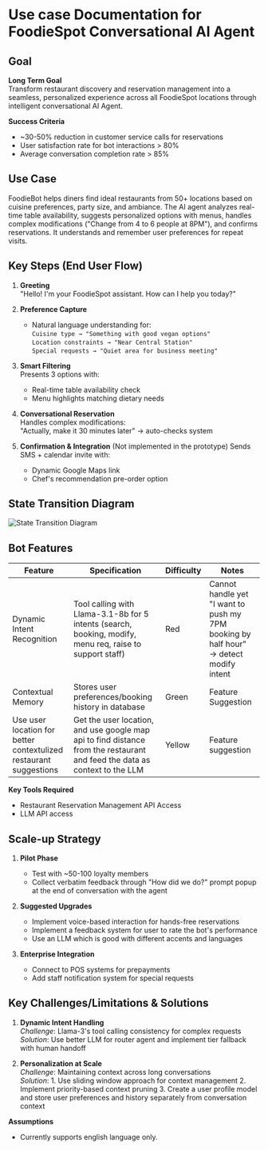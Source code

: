 # Use case Documentation for FoodieSpot Conversational AI Agent

## Goal
**Long Term Goal**  
Transform restaurant discovery and reservation management into a seamless, personalized experience across all FoodieSpot locations through intelligent conversational AI Agent.

**Success Criteria**   
- ~30-50% reduction in customer service calls for reservations
- User satisfaction rate for bot interactions > 80%
- Average conversation completion rate > 85%

## Use Case 
FoodieBot helps diners find ideal restaurants from 50+ locations based on cuisine preferences, party size, and ambiance. The AI agent analyzes real-time table availability, suggests personalized options with menus, handles complex modifications ("Change from 4 to 6 people at 8PM"), and confirms reservations. It understands and remember user preferences for repeat visits.

## Key Steps (End User Flow)
1. **Greeting**  
   "Hello! I'm your FoodieSpot assistant. How can I help you today?"

2. **Preference Capture**  
   - Natural language understanding for:  
     `Cuisine type → "Something with good vegan options"`  
     `Location constraints → "Near Central Station"`  
     `Special requests → "Quiet area for business meeting"`

3. **Smart Filtering**  
   Presents 3 options with:  
   - Real-time table availability check  
   - Menu highlights matching dietary needs  

4. **Conversational Reservation**  
   Handles complex modifications:  
   "Actually, make it 30 minutes later" → auto-checks system

5. **Confirmation & Integration**  (Not implemented in the prototype)
   Sends SMS + calendar invite with:  
   - Dynamic Google Maps link  
   - Chef's recommendation pre-order option

## State Transition Diagram  
![State Transition Diagram](https://github.com/user-attachments/assets/f938160d-8f77-4060-8599-1f4c65d02177)
  
## Bot Features  
| Feature | Specification | Difficulty | Notes |
|---------|---------------|------------|-------|
| Dynamic Intent Recognition | Tool calling with Llama-3.1-8b for 5 intents (search, booking, modify, menu req, raise to support staff) | Red | Cannot handle yet "I want to push my 7PM booking by half hour" → detect modify intent |
| Contextual Memory | Stores user preferences/booking history in database | Green | Feature Suggestion |
| Use user location for better contextulized restaurant suggestions | Get the user location, and use google map api to find distance from the restaurant and feed the data as context to the LLM | Yellow | Feature suggestion |


**Key Tools Required**  
- Restaurant Reservation Management API Access
- LLM API access 

## Scale-up Strategy  
1. **Pilot Phase**   
   - Test with ~50-100 loyalty members  
   - Collect verbatim feedback through "How did we do?" prompt popup at the end of conversation with the agent

2. **Suggested Upgrades**
   - Implement voice-based interaction for hands-free reservations
   - Implement a feedback system for user to rate the bot's performance
   - Use an LLM which is good with different accents and languages

2. **Enterprise Integration**  
   - Connect to POS systems for prepayments  
   - Add staff notification system for special requests

## Key Challenges/Limitations & Solutions  
1. **Dynamic Intent Handling**  
   *Challenge*: Llama-3's tool calling consistency for complex requests  
   *Solution*: Use better LLM for router agent and implement tier fallback with human handoff  

2. **Personalization at Scale**  
   *Challenge*: Maintaining context across long conversations  
   *Solution*: 1. Use sliding window approach for context management
	       2. Implement priority-based context pruning
               3. Create a user profile model and store user preferences and history separately from conversation context

**Assumptions**  
- Currently supports english language only.

